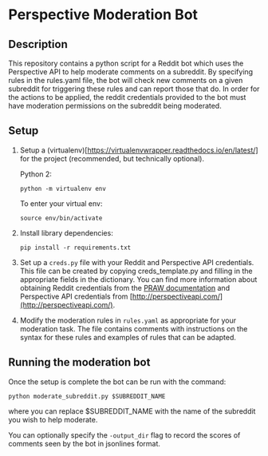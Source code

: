 # Perspective Moderation Bot

## Description

This repository contains a python script for a Reddit bot which uses the Perspective API to help moderate comments on a subreddit. By specifying rules in the rules.yaml file, the bot will check new comments on a given subreddit for triggering these rules and can report those that do. In order for the actions to be applied, the reddit credentials provided to the bot must have moderation permissions on the subreddit being moderated.

## Setup

1.  Setup a (virtualenv)[https://virtualenvwrapper.readthedocs.io/en/latest/] for
    the project (recommended, but technically optional).

    Python 2:

    ```
    python -m virtualenv env
    ```

    To enter your virtual env:

    ```shell
    source env/bin/activate
    ```

2.  Install library dependencies:

    ```shell
    pip install -r requirements.txt
    ```
3.  Set up a `creds.py` file with your Reddit and Perspective API credentials. This file can be created by copying creds_template.py and filling in the appropriate fields in the dictionary. You can find more information about obtaining Reddit credentials from the [PRAW documentation](https://praw.readthedocs.io/en/latest/getting_started/authentication.html#script-application) and Perspective API credentials from [http://perspectiveapi.com/](http://perspectiveapi.com/).

4.  Modify the moderation rules in `rules.yaml` as appropriate for your moderation task. The file contains comments with instructions on 
the syntax for these rules and examples of rules that can be adapted.

## Running the moderation bot

Once the setup is complete the bot can be run with the command:

```shell
python moderate_subreddit.py $SUBREDDIT_NAME
```

where you can replace $SUBREDDIT_NAME with the name of the subreddit you wish to help moderate. 

You can optionally specify the `-output_dir` flag to record the scores of comments seen by the bot in jsonlines format.